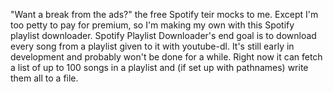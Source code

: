 "Want a break from the ads?" the free Spotify teir mocks to me. Except I'm too petty to pay for premium, so I'm making my own with this Spotify playlist downloader.
Spotify Playlist Downloader's end goal is to download every song from a playlist given to it with youtube-dl. It's still early in development and probably won't be done for a while. Right now it can fetch a list of up to 100 songs in a playlist and (if set up with pathnames) write them all to a file.
